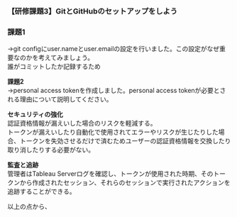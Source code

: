 ### 【研修課題3】GitとGitHubのセットアップをしよう
 
### 課題1
→git configにuser.nameとuser.emailの設定を行いました。この設定がなぜ重要なのかを考えてみましょう。  
誰がコミットしたか記録するため

**課題2**  
→personal access tokenを作成しました。personal access tokenが必要とされる理由について説明してください。

**セキュリティの強化**  
認証資格情報が漏えいした場合のリスクを軽減する。  
トークンが漏えいしたり自動化で使用されてエラーやリスクが生じたりした場合、トークンを失効させるだけで済むためユーザーの認証資格情報を交換したり取り消したりする必要がない。

**監査と追跡**  
管理者はTableau Serverログを確認し、トークンが使用された時期、そのトークンから作成されたセッション、それらのセッションで実行されたアクションを追跡することができる。

以上の点から、
